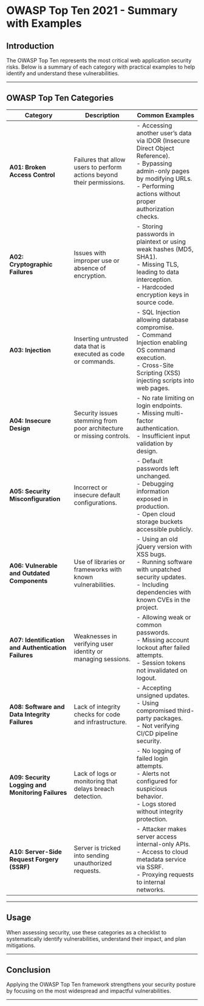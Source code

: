# OWASP Top Ten 2021 - Summary with Examples

## Introduction

The OWASP Top Ten represents the most critical web application security risks. Below is a summary of each category with practical examples to help identify and understand these vulnerabilities.

---

## OWASP Top Ten Categories

| Category | Description | Common Examples |
|----------|-------------|-----------------|
| **A01: Broken Access Control** | Failures that allow users to perform actions beyond their permissions. | - Accessing another user’s data via IDOR (Insecure Direct Object Reference).<br>- Bypassing admin-only pages by modifying URLs.<br>- Performing actions without proper authorization checks. |
| **A02: Cryptographic Failures** | Issues with improper use or absence of encryption. | - Storing passwords in plaintext or using weak hashes (MD5, SHA1).<br>- Missing TLS, leading to data interception.<br>- Hardcoded encryption keys in source code. |
| **A03: Injection** | Inserting untrusted data that is executed as code or commands. | - SQL Injection allowing database compromise.<br>- Command Injection enabling OS command execution.<br>- Cross-Site Scripting (XSS) injecting scripts into web pages. |
| **A04: Insecure Design** | Security issues stemming from poor architecture or missing controls. | - No rate limiting on login endpoints.<br>- Missing multi-factor authentication.<br>- Insufficient input validation by design. |
| **A05: Security Misconfiguration** | Incorrect or insecure default configurations. | - Default passwords left unchanged.<br>- Debugging information exposed in production.<br>- Open cloud storage buckets accessible publicly. |
| **A06: Vulnerable and Outdated Components** | Use of libraries or frameworks with known vulnerabilities. | - Using an old jQuery version with XSS bugs.<br>- Running software with unpatched security updates.<br>- Including dependencies with known CVEs in the project. |
| **A07: Identification and Authentication Failures** | Weaknesses in verifying user identity or managing sessions. | - Allowing weak or common passwords.<br>- Missing account lockout after failed attempts.<br>- Session tokens not invalidated on logout. |
| **A08: Software and Data Integrity Failures** | Lack of integrity checks for code and infrastructure. | - Accepting unsigned updates.<br>- Using compromised third-party packages.<br>- Not verifying CI/CD pipeline security. |
| **A09: Security Logging and Monitoring Failures** | Lack of logs or monitoring that delays breach detection. | - No logging of failed login attempts.<br>- Alerts not configured for suspicious behavior.<br>- Logs stored without integrity protection. |
| **A10: Server-Side Request Forgery (SSRF)** | Server is tricked into sending unauthorized requests. | - Attacker makes server access internal-only APIs.<br>- Access to cloud metadata service via SSRF.<br>- Proxying requests to internal networks. |

---

## Usage

When assessing security, use these categories as a checklist to systematically identify vulnerabilities, understand their impact, and plan mitigations.

---

## Conclusion

Applying the OWASP Top Ten framework strengthens your security posture by focusing on the most widespread and impactful vulnerabilities.

---


